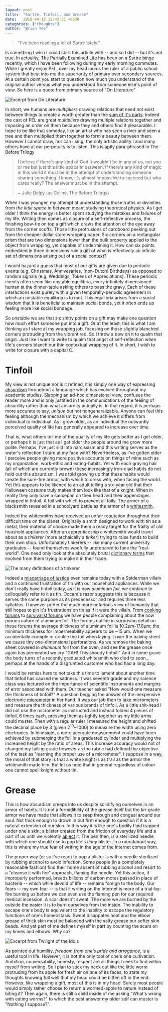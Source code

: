 ```yaml
---
layout: post
title:  "Sartre, Tinfoil, and Grease"
date:   2018-04-13 12:43:31 +0530
categories: ["thoughts"]
author: "Brian Yee"
---
```


>"I've been reading a lot of Sartre lately."

Is something I wish I could start this article with -- and so I did -- but it's not true.
In actuality, [The Partially Examined Life](https://partiallyexaminedlife.com) has been on a [Sartre binge](https://partiallyexaminedlife.com/2019/04/01/ep212-1-sartre/) recently, which I have been following during my early morning commutes.
While I greatly enjoy PEL, over my head looms the ruler of a public school system that beat into me the superiority of primary over secondary sources.
At a certain point you start to question how much you understand of the original author versus what you understood from someone else's point of view.
So here is a quote from primary source of "On Literature"

![Excerpt from On Literature](https://raw.githubusercontent.com/Brian-Yee/brian-yee.github.io/master/_includes/images/sartre-quote.png)


In short, we humans are _multipliers_ drawing relations that need not exist between things to create a worth greater than the [sum of it's parts](https://en.wikipedia.org/wiki/Gestalt_psychology).
Indeed the cast of PEL are great _multipliers_ drawing multiple relations together and imposing an order on them because they and others find it pleasurable.
I hope to be like that someday, like an artist who has seen a river and seen a tree and then multiplied them together to form a beauty between them.
However I cannot draw, nor can I sing; the only artistic ability I and many others have at our perpetuity is to listen.
This is aptly para-phrased in The Before Trilogy

>I believe if there's any kind of God it wouldn't be in any of us, not you or me but just this little space in between. If there's any kind of magic in this world it must be in the attempt of understanding someone sharing something. I know, it's almost impossible to succeed but who cares really? The answer must be in the attempt.
>
>~ Julie Delpy (as Celine, The Before Trilogy)

When I was younger, my attempt at understanding those truths or divinities from _the little space in between_ meant studying theoretical physics.
As I get older I think the energy is better spent studying the mistakes and failures of my life.
Writing then comes as closure of a self-reflective process, the finishing bow-tie on top a gift which draws the attention of the eye away from the corner scuffs.
Those little protrusions of cardboard peeking out from the cheaper dollar store wrapping paper.
Six corners on a rectangular prism that are two dimensions lower than the bulk property applied to the object from wrapping, yet capable of undermining it.
How can six points embedded in three dimensions ruin a gift of what is effectively an infinite set of dimensions arising out of a social context?

I would hazard a guess that most of our gifts are given due to periodic events (e.g. Christmas, Annivesaries, (non-Dutch) Birthdays) as opposed to random signals (e.g. Weddings, Tokens of Appreciations).
These periodic events often seem like unstable equilibria, every infinitely dimensioned human at the dinner-table asking others to pass the gravy.
Each of these interactions exist purely with a given temporally-periodic agreement in which an unstable equilibria is to met.
This equilibria arises from a social wisdom that it is beneficial to maintain social bonds, yet it often ends up feeling more like social bondage.

So unstable we are that six shitty points on a gift may make one question how much effort someone put into a gift.
Or at the least, this is what I am thinking as I stare at my wrapping job, focusing on those slightly blanched corners protruding from the vibrant red.
So I throw a bow on it to qualm that angst.
Just like I want to write to qualm that angst of self-reflection when life's corners blanch our thin contextual wrapping of it.
In short, I wish to write for closure with a capital C.

# Tinfoil

My view is not unique nor is it refined, it is simply one way of expressing [absurdism](https://en.wikipedia.org/wiki/Absurdism) throughout a language which has evolved throughout my academic studies.
Slapping an ad-hoc dimensional view, confuses the reader more and is only justified in the communications of the feeling of absurdity rather than what absurdity actually is.
In that regard, it is perhaps more accurate to say, _unique_ but not nongeneralizable.
Anyone can feel this feeling although the mechanism by which we achieve it differs from individual to individual.
As I grow older, as an individual the outwardly perceived quality of life has generally appeared to increase over time.

That is, what others tell me of the quality of my life gets better as I get older, or perhaps it is just that as I get older the people around me grow more polite.
Perhaps, I've just slid into narcissism and this writing serves as the water's reflection I stare at my face with?
Nevertheless, as I've gotten older I perceive people giving more positive accounts on things of mine such as my organization, work-ethic and eating-habits.
Yet with each graying hair (all of which are currently brown) these increasingly iron-clad habits do not hold out this absurdism.
I was told growing up that these habits would create the sure-fire armor, with which to dress with, when facing the world. 
Yet this appears to be likened to an adult telling a six-year old that their Halloween costume truly makes them look like that of a knight. 
When in reality they only have a saucepan on their head and their appendages wrapped in tinfoil.
A foil with which to prevent all foils.
The armor of a blacksmith revealed in a schoolyard battle as the armor of a [whitesmith](https://en.wikipedia.org/wiki/Tinsmith).

Indeed the whitesmiths have received an unfair reputation throughout their difficult time on the planet.
Originally a smith designed to work with tin as a metal, their material of choice made them a ready target for the frailty of old houshold appliances.
After an apprenticeship a whitesmith would travel about as a _tinkerer_ (more archaically a _tinker_) trying to raise funds to build their own shop.
Unfortunately tinkerers -- like many current university graduates -- found themselves woefully unprepared to face the "real-world".
One need only look at the absolutely brutal [dictionary terms](https://www.dictionary.com/browse/tinkerer) that evolved from them trying to make it in their trade.

![The many definitions of a tinkerer](https://raw.githubusercontent.com/Brian-Yee/brian-yee.github.io/master/_includes/images/tinkerer.png)

Indeed a [miscarriage of justice](https://en.wikipedia.org/wiki/Miscarriage_of_justice) even remains today with a Spiderman villain and a continued frustration of tin with our household appliances.
While we don't really have tinfoil today, as it is now _aluminum foil_, we continue to colloquially refer to it as tin. 
Occam's razor suggests this is because it serves the same purpose as its predecessor and requires three less syllables.
I however prefer the much more nefarious view of humanity that still hopes to pin it's frustrations on tin as if it were the villain.
From [cooking forums](https://cooking.stackexchange.com/questions/64219/is-aluminum-foil-porous) to [survivalist forums](https://www.survivalistboards.com/showthread.php?t=117680) we have people complaining about the now porous nature of aluminum foil.
The forums outline in surprising detail on these forums the average thickness of aluminum foil is 10.2µm-17.8µm; the minimum thickness for impermeability appears to be ~15 µm.
When we accidentally crumple or crinkle the foil when laying it over the baking sheet we cause tiny one-dimensional perforations.
As we remove the baking sheet covered in _aluminum_ foil from the oven, and see the grease once again has permeated we cry "GAH! This shoddy tinfoil!" And in some grave the body turns of a recently graduated whitesmith who died to soon... perhaps at the hands of a disgruntled customer who had had a long day.

I would be remiss here to not take this time to lament about another time that tinfoil has caused me sadness.
It was seventh grade and my science class was lectured on the importance of scientific instruments and margins of error associated with them.
Our teacher asked "How would one measure the thickness of tinfoil?" A question begging the answer of the inexpensive electronic [micrometer](https://en.wikipedia.org/wiki/Micrometer) in her hand.
It was our job then to take micrometers and measure the thickness of various brands of tinfoil.
As a little shit-head  I did not use the micrometer as instructed and instead folded 4 pieces of tinfoil, 6 times each, pressing them as tightly together as my little arms could muster.
Then with a regular ruler I measured the height and shifted the decimal place by 3 (given 2<sup>10</sup>~1000) to measure the width using zero electronics.
In hindsight, a more accurate measurement could have been achieved by submerging the foil in a graduated cylinder and multiplying the increased height by the ratio of areas.
This increase accuracy would not of changed my failing grade however as the rubric had defined the objective of the task as "learning the proper use of a micrometer". 
I suppose in a way, the moral of that story is that a white knight is as frail as the armor the whitesmith made him. 
But let us note that in general regardless of colour one cannot spell knight without tin.

# Grease

This is how absurdism creeps into us despite solidifying ourselves in an armor of habits.
It is not a formidibility of the grease itself but the _tin_-grade armor we have made that allows it to seep through and congeal around our soul.
Not thick enough to drown in but firm enough to question if it is a natural extension of our skin.
In this way it is like one's bodily fluid trapped under one's skin; a blister created from the friction of everyday life and a part of us until we violently [abject](https://en.wikipedia.org/wiki/Abjection) it.
The pen then, is a sterilized needle with which one should use to pop life's _tinny_ blister.
In a roundabout way, this is where my true fear of writing in the age of the Internet comes from.

The proper way (or so I've read) to pop a blister is with a needle sterilized by rubbing alcohol to avoid infection.
Some people (in a completely reasonable fashion) find their home absent of rubbing alcohol and resort to a "cleanse it with fire" approach, flaming the needle.
Yet this action, if improperly performed, breeds billions of carbon motes passed in place of bacteria -- which while devoid of life -- remains foreign to the body. 
Our fears -- my own fear -- is that it writing on the Internet is more of a trial-by-fire burning us before we can even use the flaming pen for our required medical incession.
A scar doesn't sweat.
The more we are burned by the outside the easier it is to burn ourselves from the inside.
The inability to escape one's body is equivalent to the inability to escape the regulatory functions of one's homeostasis.
Sweat disappates heat and the elbow grease of thick skin must be balanced with the salty grease our softer skin beads.
And yet part of me defines myself in part by counting the scars on my knees and elbows. Why so?

![Excerpt from Twilight of the Idols](https://raw.githubusercontent.com/Brian-Yee/brian-yee.github.io/master/_includes/images/nietzsche-quote.png)

As pointed out humility, _freedom from one's pride and arrogance_, is a useful tool in life. 
However, it is not the only tool of one's one cultivation. 
Ambition, conversability, honesty, respect are all things I seek to find within myself from writing. 
So I plan to stick my neck out like the little worm protruding from its apple for fresh air on one of its faces; to state my thoughts knowing full well that my head could be bitten off in the end. 
However, like wrapping a gift, most of this is in my head.
Surely most people would simply rather choose to return a wormed-apple to nature instead of biting it?
Then again, there is still a child inside of me asking "What's wrong with eating worms?" to which the best answer my older self can muster is "Nothing I suppose?".
